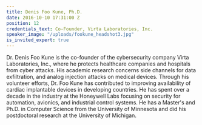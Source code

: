 ```yaml
---
title: Denis Foo Kune, Ph.D.
date: 2016-10-10 17:31:00 Z
position: 12
credentials_text: Co-Founder, Virta Laboratories, Inc.
speaker_image: "/uploads/fookune_headshot3.jpg"
is_invited_expert: true
---
```


Dr. Denis Foo Kune is the co-founder of the cybersecurity company Virta Laboratories, Inc., where he protects healthcare companies and hospitals from cyber attacks. His academic research concerns side channels for data exfiltration, and analog injection attacks on medical devices. Through his volunteer efforts, Dr. Foo Kune has contributed to improving availability of cardiac implantable devices in developing countries.  He has spent over a decade in the industry at the Honeywell Labs focusing on security for automation, avionics, and industrial control systems.  He has a Master's and Ph.D. in Computer Science from the University of Minnesota and did his postdoctoral research at the University of Michigan.